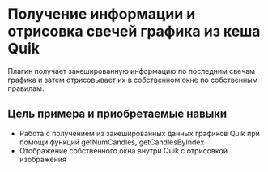 # Получение информации и отрисовка свечей графика из кеша Quik #
Плагин получает закешированную информацию по последним свечам графика
и затем отрисовывает их в собственном окне по собственным правилам.

## Цель примера и приобретаемые навыки ##
 * Работа с получением из закешированных данных графиков Quik при помощи функций getNumCandles, getCandlesByIndex
 * Отображение собственного окна внутри Quik с отрисовкой изображения
 
 
